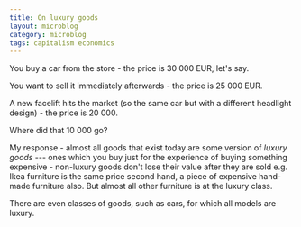 ```yaml
---
title: On luxury goods
layout: microblog
category: microblog
tags: capitalism economics
---
```


You buy a car from the store - the price is 30 000 EUR, let's say.

You want to sell it immediately afterwards - the price is 25 000 EUR.

A new facelift hits the market (so the same car but with a different headlight design) - the price is 20 000.

Where did that 10 000 go?

My response - almost all goods that exist today are some version of *luxury goods* --- ones which you buy just for the experience of buying something expensive - non-luxury goods don't lose their value after they are sold e.g. Ikea furniture is the same price second hand, a piece of expensive hand-made furniture also. But almost all other furniture is at the luxury class.

There are even classes of goods, such as cars, for which all models are luxury.

